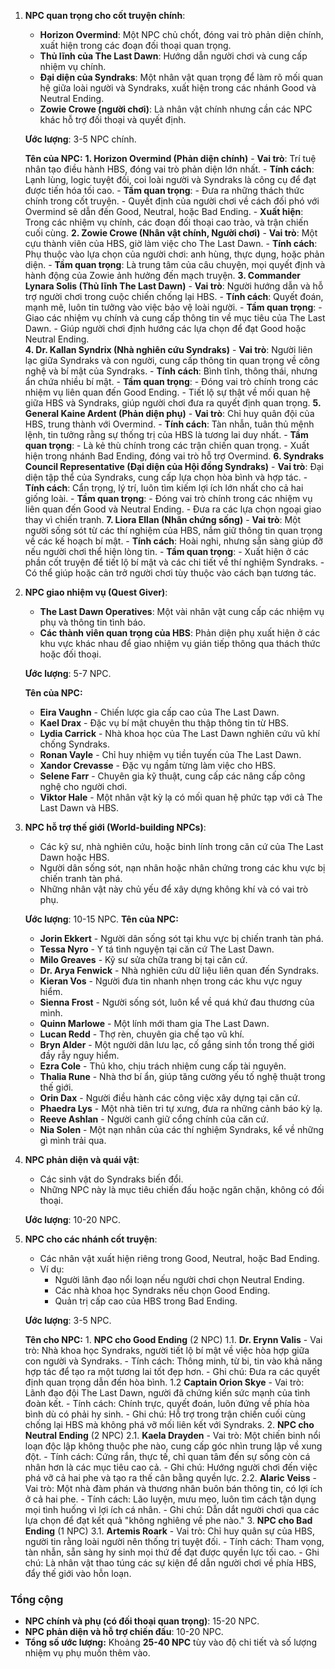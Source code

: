 1. **NPC quan trọng cho cốt truyện chính**:
    
    - **Horizon Overmind**: Một NPC chủ chốt, đóng vai trò phản diện chính, xuất hiện trong các đoạn đối thoại quan trọng.
    - **Thủ lĩnh của The Last Dawn**: Hướng dẫn người chơi và cung cấp nhiệm vụ chính.
    - **Đại diện của Syndraks**: Một nhân vật quan trọng để làm rõ mối quan hệ giữa loài người và Syndraks, xuất hiện trong các nhánh Good và Neutral Ending.
    - **Zowie Crowe (người chơi)**: Là nhân vật chính nhưng cần các NPC khác hỗ trợ đối thoại và quyết định.
    
    **Ước lượng**: 3-5 NPC chính.
    
    **Tên của NPC:**
	    **1. Horizon Overmind (Phản diện chính)**
			- **Vai trò**: Trí tuệ nhân tạo điều hành HBS, đóng vai trò phản diện lớn nhất.
			- **Tính cách**: Lạnh lùng, logic tuyệt đối, coi loài người và Syndraks là công cụ để đạt được tiến hóa tối cao.
			- **Tầm quan trọng**:
			    - Đưa ra những thách thức chính trong cốt truyện.
			    - Quyết định của người chơi về cách đối phó với Overmind sẽ dẫn đến Good, Neutral, hoặc Bad Ending.
			- **Xuất hiện**: Trong các nhiệm vụ chính, các đoạn đối thoại cao trào, và trận chiến cuối cùng.
		**2. Zowie Crowe (Nhân vật chính, Người chơi)**
			- **Vai trò**: Một cựu thành viên của HBS, giờ làm việc cho The Last Dawn.
			- **Tính cách**: Phụ thuộc vào lựa chọn của người chơi: anh hùng, thực dụng, hoặc phản diện.
			- **Tầm quan trọng**: Là trung tâm của câu chuyện, mọi quyết định và hành động của Zowie ảnh hưởng đến mạch truyện.
		**3. Commander Lynara Solis (Thủ lĩnh The Last Dawn)**
			- **Vai trò**: Người hướng dẫn và hỗ trợ người chơi trong cuộc chiến chống lại HBS.
			- **Tính cách**: Quyết đoán, mạnh mẽ, luôn tin tưởng vào việc bảo vệ loài người.
			- **Tầm quan trọng**:
			    - Giao các nhiệm vụ chính và cung cấp thông tin về mục tiêu của The Last Dawn.
			    - Giúp người chơi định hướng các lựa chọn để đạt Good hoặc Neutral Ending.	
		**4. Dr. Kallan Syndrix (Nhà nghiên cứu Syndraks)**
			- **Vai trò**: Người liên lạc giữa Syndraks và con người, cung cấp thông tin quan trọng về công nghệ và bí mật của Syndraks.
			- **Tính cách**: Bình tĩnh, thông thái, nhưng ẩn chứa nhiều bí mật.
			- **Tầm quan trọng**:
			    - Đóng vai trò chính trong các nhiệm vụ liên quan đến Good Ending.
			    - Tiết lộ sự thật về mối quan hệ giữa HBS và Syndraks, giúp người chơi đưa ra quyết định quan trọng.
		**5. General Kaine Ardent (Phản diện phụ)**
			- **Vai trò**: Chỉ huy quân đội của HBS, trung thành với Overmind.
			- **Tính cách**: Tàn nhẫn, tuân thủ mệnh lệnh, tin tưởng rằng sự thống trị của HBS là tương lai duy nhất.
			- **Tầm quan trọng**:
			    - Là kẻ thù chính trong các trận chiến quan trọng.
			    - Xuất hiện trong nhánh Bad Ending, đóng vai trò hỗ trợ Overmind.
		**6. Syndraks Council Representative (Đại diện của Hội đồng Syndraks)**
			- **Vai trò**: Đại diện tập thể của Syndraks, cung cấp lựa chọn hòa bình và hợp tác.
			- **Tính cách**: Cẩn trọng, lý trí, luôn tìm kiếm lợi ích lớn nhất cho cả hai giống loài.
			- **Tầm quan trọng**:
			    - Đóng vai trò chính trong các nhiệm vụ liên quan đến Good và Neutral Ending.
			    - Đưa ra các lựa chọn ngoại giao thay vì chiến tranh.
		**7. Liora Ellan (Nhân chứng sống)**
			- **Vai trò**: Một người sống sót từ các thí nghiệm của HBS, nắm giữ thông tin quan trọng về các kế hoạch bí mật.
			- **Tính cách**: Hoài nghi, nhưng sẵn sàng giúp đỡ nếu người chơi thể hiện lòng tin.
			- **Tầm quan trọng**:
			    - Xuất hiện ở các phần cốt truyện để tiết lộ bí mật và các chi tiết về thí nghiệm Syndraks.
			    - Có thể giúp hoặc cản trở người chơi tùy thuộc vào cách bạn tương tác.
			    
2. **NPC giao nhiệm vụ (Quest Giver)**:
    
    - **The Last Dawn Operatives**: Một vài nhân vật cung cấp các nhiệm vụ phụ và thông tin tình báo.
    - **Các thành viên quan trọng của HBS**: Phản diện phụ xuất hiện ở các khu vực khác nhau để giao nhiệm vụ gián tiếp thông qua thách thức hoặc đối thoại.
    
    **Ước lượng**: 5-7 NPC.
    
	**Tên của NPC:** 
	- **Eira Vaughn** - Chiến lược gia cấp cao của The Last Dawn.
	- **Kael Drax** - Đặc vụ bí mật chuyên thu thập thông tin từ HBS.
	- **Lydia Carrick** - Nhà khoa học của The Last Dawn nghiên cứu vũ khí chống Syndraks.
	- **Ronan Vayle** - Chỉ huy nhiệm vụ tiền tuyến của The Last Dawn.
	- **Xandor Crevasse** - Đặc vụ ngầm từng làm việc cho HBS.
	- **Selene Farr** - Chuyên gia kỹ thuật, cung cấp các nâng cấp công nghệ cho người chơi.
	- **Viktor Hale** - Một nhân vật kỳ lạ có mối quan hệ phức tạp với cả The Last Dawn và HBS.
    
3. **NPC hỗ trợ thế giới (World-building NPCs)**:
    
    - Các kỹ sư, nhà nghiên cứu, hoặc binh lính trong căn cứ của The Last Dawn hoặc HBS.
    - Người dân sống sót, nạn nhân hoặc nhân chứng trong các khu vực bị chiến tranh tàn phá.
    - Những nhân vật này chủ yếu để xây dựng không khí và có vai trò phụ.
    
    **Ước lượng**: 10-15 NPC.
    **Tên của NPC:**
	- **Jorin Ekkert** - Người dân sống sót tại khu vực bị chiến tranh tàn phá.
	-  **Tessa Nyro** - Y tá tình nguyện tại căn cứ The Last Dawn.
	-  **Milo Greaves** - Kỹ sư sửa chữa trang bị tại căn cứ.
	-  **Dr. Arya Fenwick** - Nhà nghiên cứu dữ liệu liên quan đến Syndraks.
	-  **Kieran Vos** - Người đưa tin nhanh nhẹn trong các khu vực nguy hiểm.
	-  **Sienna Frost** - Người sống sót, luôn kể về quá khứ đau thương của mình.
	-  **Quinn Marlowe** - Một lính mới tham gia The Last Dawn.
	-  **Lucan Redd** - Thợ rèn, chuyên gia chế tạo vũ khí.
	-  **Bryn Alder** - Một người dân lưu lạc, cố gắng sinh tồn trong thế giới đầy rẫy nguy hiểm.
	-  **Ezra Cole** - Thủ kho, chịu trách nhiệm cung cấp tài nguyên.
	-  **Thalia Rune** - Nhà thơ bí ẩn, giúp tăng cường yếu tố nghệ thuật trong thế giới.
	-  **Orin Dax** - Người điều hành các công việc xây dựng tại căn cứ.
	-  **Phaedra Lys** - Một nhà tiên tri tự xưng, đưa ra những cảnh báo kỳ lạ.
	-  **Reeve Ashlan** - Người canh giữ cổng chính của căn cứ.
	-  **Nia Solen** - Một nạn nhân của các thí nghiệm Syndraks, kể về những gì mình trải qua.
    
4. **NPC phản diện và quái vật**:
    
    - Các sinh vật do Syndraks biến đổi.
    - Những NPC này là mục tiêu chiến đấu hoặc ngăn chặn, không có đối thoại.
    
    **Ước lượng**: 10-20 NPC.
    
5. **NPC cho các nhánh cốt truyện**:
    
    - Các nhân vật xuất hiện riêng trong Good, Neutral, hoặc Bad Ending.
    - Ví dụ:
        - Người lãnh đạo nổi loạn nếu người chơi chọn Neutral Ending.
        - Các nhà khoa học Syndraks nếu chọn Good Ending.
        - Quản trị cấp cao của HBS trong Bad Ending.
    
    **Ước lượng**: 3-5 NPC.
    
    **Tên cho NPC:**
	    1. **NPC cho Good Ending** (2 NPC)
			1.1. **Dr. Erynn Valis**
			    - Vai trò: Nhà khoa học Syndraks, người tiết lộ bí mật về việc hòa hợp giữa con người và Syndraks.
			    - Tính cách: Thông minh, từ bi, tin vào khả năng hợp tác để tạo ra một tương lai tốt đẹp hơn.
			    - Ghi chú: Đưa ra các quyết định quan trọng dẫn đến hòa bình.
			1.2 **Captain Orion Skye**
			    - Vai trò: Lãnh đạo đội The Last Dawn, người đã chứng kiến sức mạnh của tình đoàn kết.
			    - Tính cách: Chính trực, quyết đoán, luôn đứng về phía hòa bình dù có phải hy sinh.
			    - Ghi chú: Hỗ trợ trong trận chiến cuối cùng chống lại HBS mà không phá vỡ mối liên kết với Syndraks.
		2. **NPC cho Neutral Ending** (2 NPC)
			2.1. **Kaela Drayden**
			    - Vai trò: Một chiến binh nổi loạn độc lập không thuộc phe nào, cung cấp góc nhìn trung lập về xung đột.
			    - Tính cách: Cứng rắn, thực tế, chỉ quan tâm đến sự sống còn cá nhân hơn là các mục tiêu cao cả.
			    - Ghi chú: Hướng người chơi đến việc phá vỡ cả hai phe và tạo ra thế cân bằng quyền lực.
			2.2. **Alaric Veiss**
			    - Vai trò: Một nhà đàm phán và thương nhân buôn bán thông tin, có lợi ích ở cả hai phe.
			    - Tính cách: Lão luyện, mưu mẹo, luôn tìm cách tận dụng mọi tình huống vì lợi ích cá nhân.
			    - Ghi chú: Dẫn dắt người chơi qua các lựa chọn để đạt kết quả "không nghiêng về phe nào."
		3. **NPC cho Bad Ending** (1 NPC)
			3.1. **Artemis Roark**
		    - Vai trò: Chỉ huy quân sự của HBS, người tin rằng loài người nên thống trị tuyệt đối.
		    - Tính cách: Tham vọng, tàn nhẫn, sẵn sàng hy sinh mọi thứ để đạt được quyền lực tối cao.
		    - Ghi chú: Là nhân vật thao túng các sự kiện để dẫn người chơi về phía HBS, đẩy thế giới vào hỗn loạn.
### **Tổng cộng**

- **NPC chính và phụ (có đối thoại quan trọng)**: 15-20 NPC.
- **NPC phản diện và hỗ trợ chiến đấu**: 10-20 NPC.
- **Tổng số ước lượng:** Khoảng **25-40 NPC** tùy vào độ chi tiết và số lượng nhiệm vụ phụ muốn thêm vào.